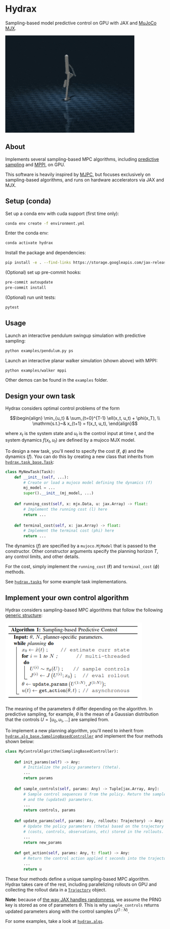 # Hydrax

Sampling-based model predictive control on GPU with JAX and
[MuJoCo MJX](https://mujoco.readthedocs.io/en/stable/mjx.html).

![A planar walker running MPPI](img/walker.gif)

## About

Implements several sampling-based MPC algorithms, including
[predictive sampling](https://arxiv.org/abs/2212.00541) and
[MPPI](https://arxiv.org/abs/1707.02342), on GPU.

This software is heavily inspired by
[MJPC](https://github.com/google-deepmind/mujoco_mpc), but focuses exclusively
on sampling-based algorithms, and runs on hardware accelerators via JAX and MJX.

## Setup (conda)

Set up a conda env with cuda support (first time only):

```bash
conda env create -f environment.yml
```

Enter the conda env:

```bash
conda activate hydrax
```

Install the package and dependencies:

```bash
pip install -e . --find-links https://storage.googleapis.com/jax-releases/jax_cuda_releases.html
```

(Optional) set up pre-commit hooks:

```bash
pre-commit autoupdate
pre-commit install
```

(Optional) run unit tests:

```bash
pytest
```

## Usage

Launch an interactive pendulum swingup simulation with predictive sampling:

```bash
python examples/pendulum.py ps
```

Launch an interactive planar walker simulation (shown above) with MPPI:

```bash
python examples/walker mppi
```

Other demos can be found in the `examples` folder.

## Design your own task

Hydrax considers optimal control problems of the form

```math
\begin{align}
\min_{u_t} & \sum_{t=0}^{T-1} \ell(x_t, u_t) + \phi(x_T), \\
\mathrm{s.t.}~& x_{t+1} = f(x_t, u_t),
\end{align}
```
where $x_t$ is the system state and $u_t$ is the control input at time $t$, and
the system dynamics $f(x_t, u_t)$ are defined by a mujoco MJX model.

To design a new task, you'll need to specify the cost ($\ell$, $\phi$) and the
dynamics ($f$). You can do this by creating a new class that inherits from
[`hydrax.task_base.Task`](hydrax/task_base.py):

```python
class MyNewTask(Task):
    def __init__(self, ...):
        # Create or load a mujoco model defining the dynamics (f)
        mj_model = ...
        super().__init__(mj_model, ...)

    def running_cost(self, x: mjx.Data, u: jax.Array) -> float:
        # Implement the running cost (l) here
        return ...

    def terminal_cost(self, x: jax.Array) -> float:
        # Implement the terminal cost (phi) here
        return ...
```


The dynamics ($f$) are specified by a `mujoco.MjModel` that is passed to the
constructor. Other constructor arguments specify the planning horizon $T$, any
control limits, and other details.

For the cost, simply implement the `running_cost` ($\ell$) and
`terminal_cost` ($\phi$) methods.

See [`hydrax.tasks`](hydrax/tasks) for some example task implementations.

## Implement your own control algorithm

Hydrax considers sampling-based MPC algorithms that follow the following
[generic structure](https://arxiv.org/abs/2409.14562):

![Generic sampling-based MPC algorithm block](img/spc_alg.png)

The meaning of the parameters $\theta$ differ depending on the algorithm. In
predictive sampling, for example, $\theta$ is the mean of a Gaussian distribution
that the controls $U = [u_0, u_1, ...]$ are sampled from.

To implement a new planning algorithm, you'll need to inherit from
[`hydrax.alg_base.SamplingBasedController`](hydrax/alg_base.py) and implement
the four methods shown below:

```python
class MyControlAlgorithm(SamplingBasedController):

    def init_params(self) -> Any:
        # Initialize the policy parameters (theta).
        ...
        return params

    def sample_controls(self, params: Any) -> Tuple[jax.Array, Any]:
        # Sample control sequences U from the policy. Return the samples
        # and the (updated) parameters.
        ...
        return controls, params

    def update_params(self, params: Any, rollouts: Trajectory) -> Any:
        # Update the policy parameters (theta) based on the trajectory data
        # (costs, controls, observations, etc) stored in the rollouts.
        ...
        return new_params

    def get_action(self, params: Any, t: float) -> Any:
        # Return the control action applied t seconds into the trajectory.
        ...
        return u
```

These four methods define a unique sampling-based MPC algorithm. Hydrax takes
care of the rest, including parallelizing rollouts on GPU and collecting the
rollout data in a [`Trajectory`](hydrax/alg_base.py) object.

**Note**: because of
[the way JAX handles randomness](https://jax.readthedocs.io/en/latest/random-numbers.html),
we assume the PRNG key is stored as one of parameters $\theta$. This is why
`sample_controls` returns updated parameters along with the control samples
$U^{(1:N)}$.

For some examples, take a look at [`hydrax.algs`](hydrax/algs).
